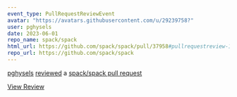 ```yaml
---
event_type: PullRequestReviewEvent
avatar: "https://avatars.githubusercontent.com/u/29239758?"
user: pghysels
date: 2023-06-01
repo_name: spack/spack
html_url: https://github.com/spack/spack/pull/37958#pullrequestreview-1456431644
repo_url: https://github.com/spack/spack
---
```


<a href='https://github.com/pghysels' target='_blank'>pghysels</a> <a href='https://github.com/spack/spack/pull/37958#pullrequestreview-1456431644' target='_blank'>reviewed</a> a <a href='https://github.com/spack/spack/pull/37958' target='_blank'>spack/spack pull request</a>

<small></small>

<a href='https://github.com/spack/spack/pull/37958#pullrequestreview-1456431644' target='_blank'>View Review</a>